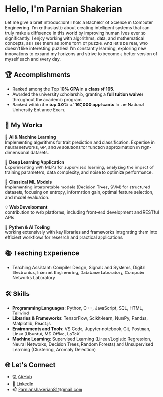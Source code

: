 # Hello, I'm Parnian Shakerian 

Let me give a brief introduction! I hold a Bachelor of Science in Computer Engineering. I’m enthusiastic about creating intelligent systems that can truly make a difference in this world by improving human lives ever so significantly. I enjoy working with algorithms, data, and mathematical concepts, as I see them as some form of puzzle. And let's be real, who doesn’t like interesting puzzles! I’m constantly learning, exploring new innovations to expand my horizons and strive to become a better version of myself each and every day.
<!--Let me give a brief introduction to get to know me better!-->
## 🏆 Accomplishments
- Ranked among the Top **10% GPA** in a **class of 165**.
- Awarded the university scholarship, granting a **full tuition waiver** throughout the academic program.
- Ranked within the **top 3.0%** of **167,000 applicants** in the National University Entrance Exam.

## 💼 My Works

🤖 **AI & Machine Learning**  
Implementing algorithms for trait prediction and classification. Expertise in neural networks, GP, and AI solutions for function approximation in high-dimensional datasets.

🧠 **Deep Learning Application**  
Experimenting with MLPs for supervised learning, analyzing the impact of training parameters, data complexity, and noise to optimize performance.

🌲 **Classical ML Models**  
Implementing interpretable models (Decision Trees, SVM) for structured datasets, focusing on entropy, information gain, optimal feature selection, and model evaluation.

<!-- ⚡ **Probabilistic Modeling**  
Developing models for anomaly detection using Gaussian probabilistic approaches. Optimization via cross-validation and performance evaluation across varying dimensional datasets.-->

💡 **Web Development**  
contribution to web platforms, including front-end development and RESTful APIs.

🐍 **Python & AI Tooling**  
working extensively with key libraries and frameworks integrating them into efficient workflows for research and practical applications.


## 📚 Teaching Experience
- Teaching Assistant: Compiler Design, Signals and Systems, Digital Electronics, Internet Engineering, Database Laboratory, Computer Networks Laboratory

## 🛠️ Skills
- **Programming Languages**: Python, C++, JavaScript, SQL, HTML, Tailwind
- **Libraries & Frameworks**: TensorFlow, Scikit-learn, NumPy, Pandas, Matplotlib, React.js
- **Environments and Tools**: VS Code, Jupyter-notebook, Git, Postman, Linux (Ubuntu), MS Office, LaTeX
- **Machine Learning**: Supervised Learning (Linear/Logistic Regression, Neural Networks, Decision Trees, Random Forests) and Unsupervised Learning (Clustering, Anomaly Detection)

## 🌐 Let's Connect
- 💻 [GitHub](https://github.com/Parnian-Shakerian)
- 🔗 [LinkedIn](http://www.linkedin.com/in/parnian-shakerian)
- 📫 [Parnianshakerian81@gmail.com](mailto:parnianshakerian81@gmail.com)
